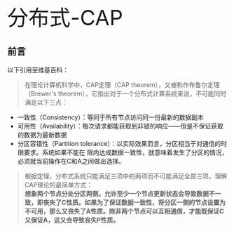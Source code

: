  <font size=7>分布式-CAP</font>

## 前言  
以下引用至维基百科：  
>在理论计算机科学中，CAP定理（CAP theorem），又被称作布鲁尔定理（Brewer's theorem），它指出对于一个分布式计算系统来说，不可能同时满足以下三点：
  * 一致性（Consistency）：等同于所有节点访问同一份最新的数据副本
  * 可用性（Availability）：每次请求都能获取到非错的响应——但是不保证获取的数据为最新数据
  * 分区容错性（Partition tolerance）：以实际效果而言，分区相当于对通信的时限要求。系统如果不能在
    限内达成数据一致性，就意味着发生了分区的情况，必须就当前操作在C和A之间做出选择。

>根据定理，分布式系统只能满足三项中的两项而不可能满足全部三项。理解CAP理论的最简单方式：  
**想象两个节点分处分区两侧。允许至少一个节点更新状态会导致数据不一致，即丧失了C性质。如果为了保证数据一致性，将分区一侧的节点设置为不可用，那么又丧失了A性质。除非两个节点可以互相通信，才能既保证C又保证A，这又会导致丧失P性质。**
